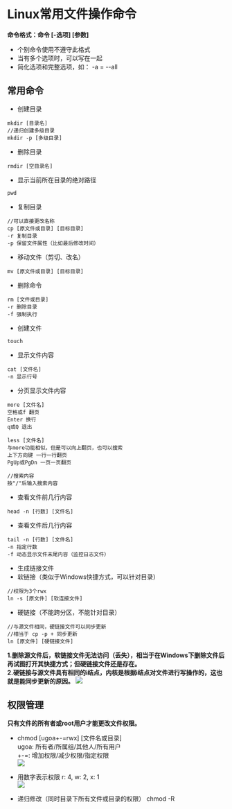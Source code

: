# Linux常用文件操作命令
**命令格式：命令 [-选项] [参数]**
- 个别命令使用不遵守此格式
- 当有多个选项时，可以写在一起
- 简化选项和完整选项，如： -a = --all

## 常用命令
- 创建目录
```
mkdir [目录名]
//递归创建多级目录
mkdir -p [多级目录]
```
- 删除目录
```
rmdir [空目录名]
```
- 显示当前所在目录的绝对路径
```
pwd
```
- 复制目录
```
//可以直接更改名称
cp [原文件或目录] [目标目录]
-r 复制目录
-p 保留文件属性（比如最后修改时间）
```
- 移动文件（剪切、改名）
```
mv [原文件或目录] [目标目录]
```
- 删除命令
```
rm [文件或目录]
-r 删除目录
-f 强制执行
```
- 创建文件
```
touch
```
- 显示文件内容
```
cat [文件名]
-n 显示行号
```
- 分页显示文件内容
```
more [文件名]
空格或f 翻页
Enter 换行
q或Q 退出

less [文件名]
与more功能相似，但是可以向上翻页，也可以搜索
上下方向键 一行一行翻页
PgUp或PgDn 一页一页翻页

//搜索内容
按"/"后输入搜索内容
```
- 查看文件前几行内容
```
head -n [行数] [文件名]
```
- 查看文件后几行内容
```
tail -n [行数] [文件名]
-n 指定行数
-f 动态显示文件末尾内容（监控日志文件）
```

- 生成链接文件
 - 软链接（类似于Windows快捷方式，可以针对目录）
 ```
 //权限为3个rwx
 ln -s [原文件] [软连接文件]
 ```

 - 硬链接（不能跨分区，不能针对目录）
 ```
 //与源文件相同，硬链接文件可以同步更新
 //相当于 cp -p + 同步更新
 ln [原文件] [硬链接文件]
 ```

**1.删除源文件后，软链接文件无法访问（丢失），相当于在Windows下删除文件后再试图打开其快捷方式；但硬链接文件还是存在。** <br/>
**2.硬链接与源文件具有相同的i结点，内核是根据i结点对文件进行写操作的，这也就是能同步更新的原因。**
![](http://i.imgur.com/6xYPoVF.png)

## 权限管理
**只有文件的所有者或root用户才能更改文件权限。**
- chmod [ugoa+-=rwx] [文件名或目录] <br/>
ugoa: 所有者/所属组/其他人/所有用户 <br/>
+-=: 增加权限/减少权限/指定权限 <br/>
![](http://i.imgur.com/PqxHlS0.png)

- 用数字表示权限
r: 4, w: 2, x: 1 <br/>
![](http://i.imgur.com/dIBkIoJ.png)

- 递归修改（同时目录下所有文件或目录的权限）
chmod -R
 